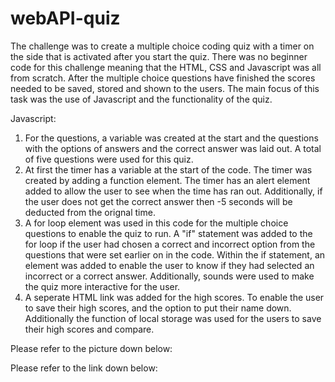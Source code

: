 # webAPI-quiz
The challenge was to create a multiple choice coding quiz with a timer on the side that is activated after you start the quiz. There was no beginner code for this challenge meaning that the HTML, CSS and Javascript was all from scratch. After the multiple choice questions have finished the scores needed to be saved, stored and shown to the users. The main focus of this task was the use of Javascript and the functionality of the quiz. 

Javascript:
1. For the questions, a variable was created at the start and the questions with the options of answers and the correct answer was laid out. A total of five questions were used for this quiz. 
2. At first the timer has a variable at the start of the code. The timer was created by adding a function element. The timer has an alert element added to allow the user to see when the time has ran out. Additionally, if the user does not get the correct answer then -5 seconds will be deducted from the orignal time. 
3. A for loop element was used in this code for the multiple choice questions to enable the quiz to run. A "if" statement was added to the for loop if the user had chosen a correct and incorrect option from the questions that were set earlier on in the code. Within the if statement, an element was added to enable the user to know if they had selected an incorrect or a correct answer. Additionally, sounds were used to make the quiz more interactive for the user. 
4. A seperate HTML link was added for the high scores. To enable the user to save their high scores, and the option to put their name down. Additionally the function of local storage was used for the users to save their high scores and compare. 

Please refer to the picture down below: 

Please refer to the link down below:

